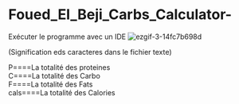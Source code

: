 # Foued_El_Beji_Carbs_Calculator-
Exécuter le programme avec un IDE
![ezgif-3-14fc7b698d](https://user-images.githubusercontent.com/76473058/212333282-468996d9-8432-453d-9df1-1ae30b416409.gif)

(Signification eds caracteres  dans le fichier texte)<br />

P====La totalité des proteines<br />
C====La totalité des Carbo <br />
F====La totalité des Fats  <br />
cals====La totalité des Calories

